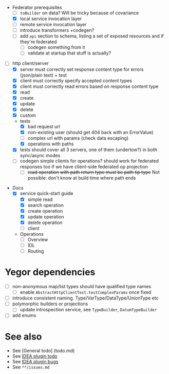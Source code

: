 - Federator prerequisites
  - [ ] `toBuilder` on data? Will be tricky because of covariance
  - [x] local service invocation layer
  - [ ] remote service invocation layer
  - [ ] introduce transformers +codegen?
  - [ ] add `api` section to schema, listing a set of exposed resources and if they're federated
    - [ ] codegen something from it
    - [ ] validate at startup that stuff is actually?
    
- [ ] http client/server
  - [x] server must correctly set response content type for errors (json/plain text) + test
  - [x] client must correctly specify accepted content types
  - [x] client must correctly read errors based on response content type
  - [x] read
  - [x] create
  - [x] update
  - [x] delete
  - [x] custom
  - tests
    - [x] bad request url
    - [x] non-existing user (should get 404 back with an ErrorValue)
    - [ ] complex url with params (check data escaping)
    - [x] operations with paths
  - [x] tests should cover all 3 servers, one of them (undertow?) in both sync/async modes
  - [ ] codegen simple clients for operations? should work for federated responses too if we have client-side federated op projection
    - [ ] ~~read operation with path return type must be path tip type~~ Not possible: don't know at build time where path ends

- Docs
  - [x] service quick-start guide
    - [x] simple read
    - [x] search operation
    - [x] create operation
    - [x] update operation
    - [x] delete operation
    - [ ] client
  - Operations
    - [ ] Overview
    - [ ] IDL
    - [ ] Routing
    
# Yegor dependencies
- [ ] non-anonymous map/list types should have qualified type names
  - [ ] enable `AbstractHttpClientTest.testComplexParams` once fixed
- [ ] introduce consistent naming. Type/VarType/DataType/UnionType etc
- [ ] polymorphic builders or projections
  - [ ] update introspection service, see `TypeBuilder`, `DatumTypeBuilder`
- [ ] add enums

# See also
- See [General todo] (todo.md)
- See [IDEA plugin todo](idea-plugin/todo.md)
- See [IDEA plugin bugs](idea-plugin/bugs.md)
- See `**/issues.md`
